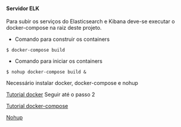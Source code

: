 #### Servidor ELK


Para subir os serviços do Elasticsearch e Kibana deve-se executar o docker-compose na raiz deste projeto.
- Comando para construir os containers

`$ docker-compose build`

- Comando para iniciar os containers

`$ nohup docker-compose build &`
      
 Necessário instalar docker, docker-compose e nohup
 
 [Tutorial docker](https://www.digitalocean.com/community/tutorials/como-instalar-e-usar-o-docker-no-ubuntu-18-04-pt) 
 Seguir até o passo 2
 
 [Tutorial docker-compose](https://www.digitalocean.com/community/tutorials/how-to-install-docker-compose-on-ubuntu-16-04)
 
 [Nohup](https://www.maketecheasier.com/nohup-and-uses/)

